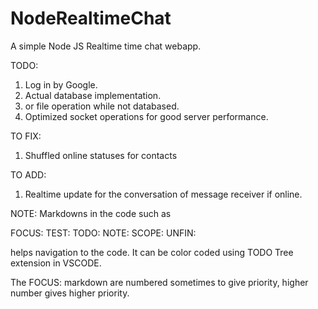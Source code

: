 # NodeRealtimeChat
A simple Node JS Realtime time chat webapp.

TODO:
1. Log in by Google.
2. Actual database implementation.
3. or file operation while not databased.
4. Optimized socket operations for good server performance.

TO FIX:
1. Shuffled online statuses for contacts

TO ADD:
1. Realtime update for the conversation of message receiver if online.


NOTE:
Markdowns in the code such as 

FOCUS:
TEST:
TODO:
NOTE:
SCOPE:
UNFIN:

helps navigation to the code. 
It can be color coded using TODO Tree extension in VSCODE.

The
FOCUS: 
markdown are numbered sometimes to give priority,
higher number gives higher priority.